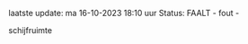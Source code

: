 laatste update: 
ma 16-10-2023 18:10   uur 
Status: FAALT - fout - 
<div class="service R">schijfruimte</div>